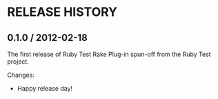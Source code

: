 # RELEASE HISTORY

## 0.1.0 / 2012-02-18

The first release of Ruby Test Rake Plug-in spun-off from
the Ruby Test project.

Changes:

* Happy release day!
